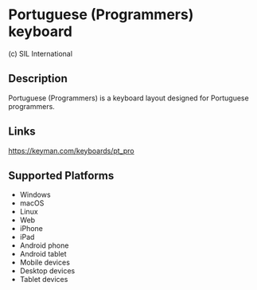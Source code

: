 Portuguese (Programmers) keyboard
==============

(c) SIL International

Description
-----------

Portuguese (Programmers) is a keyboard layout designed for Portuguese programmers.

Links
-----
https://keyman.com/keyboards/pt_pro

Supported Platforms
-------------------
 * Windows
 * macOS
 * Linux
 * Web
 * iPhone
 * iPad
 * Android phone
 * Android tablet
 * Mobile devices
 * Desktop devices
 * Tablet devices


